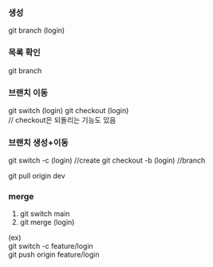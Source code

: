 ### 생성
git branch (login)

### 목록 확인
git branch 

### 브랜치 이동
git switch (login)
git checkout (login)  
// checkout은 되돌리는 기능도 있음


### 브랜치 생성+이동
git switch -c (login)     //create
git checkout -b (login)     //branch

git pull origin dev

### merge
1. git switch main
2. git merge (login)


(ex)   
git switch -c feature/login   
git push origin feature/login
